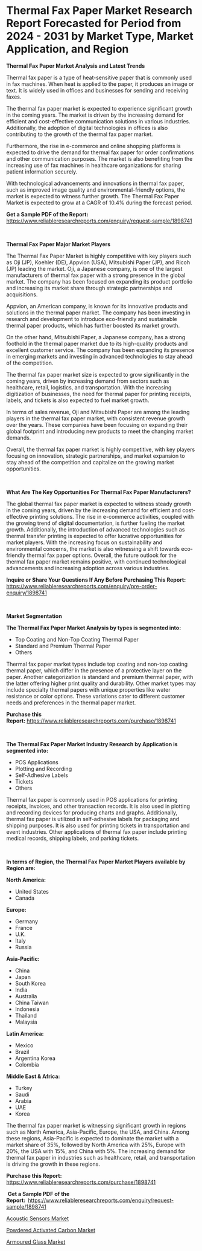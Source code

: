 <p><h1>Thermal Fax Paper Market Research Report Forecasted for Period from 2024 -  2031 by Market Type, Market Application, and Region</h1></p><p><strong>Thermal Fax Paper Market Analysis and Latest Trends</strong></p>
<p><p>Thermal fax paper is a type of heat-sensitive paper that is commonly used in fax machines. When heat is applied to the paper, it produces an image or text. It is widely used in offices and businesses for sending and receiving faxes.</p><p>The thermal fax paper market is expected to experience significant growth in the coming years. The market is driven by the increasing demand for efficient and cost-effective communication solutions in various industries. Additionally, the adoption of digital technologies in offices is also contributing to the growth of the thermal fax paper market.</p><p>Furthermore, the rise in e-commerce and online shopping platforms is expected to drive the demand for thermal fax paper for order confirmations and other communication purposes. The market is also benefiting from the increasing use of fax machines in healthcare organizations for sharing patient information securely.</p><p>With technological advancements and innovations in thermal fax paper, such as improved image quality and environmental-friendly options, the market is expected to witness further growth. The Thermal Fax Paper Market is expected to grow at a CAGR of 10.4% during the forecast period.</p></p>
<p><strong>Get a Sample PDF of the Report:&nbsp;</strong> <a href="https://www.reliableresearchreports.com/enquiry/request-sample/1898741">https://www.reliableresearchreports.com/enquiry/request-sample/1898741</a></p>
<p>&nbsp;</p>
<p><strong>Thermal Fax Paper Major Market Players</strong></p>
<p><p>The Thermal Fax Paper Market is highly competitive with key players such as Oji (JP), Koehler (DE), Appvion (USA), Mitsubishi Paper (JP), and Ricoh (JP) leading the market. Oji, a Japanese company, is one of the largest manufacturers of thermal fax paper with a strong presence in the global market. The company has been focused on expanding its product portfolio and increasing its market share through strategic partnerships and acquisitions.</p><p>Appvion, an American company, is known for its innovative products and solutions in the thermal paper market. The company has been investing in research and development to introduce eco-friendly and sustainable thermal paper products, which has further boosted its market growth.</p><p>On the other hand, Mitsubishi Paper, a Japanese company, has a strong foothold in the thermal paper market due to its high-quality products and excellent customer service. The company has been expanding its presence in emerging markets and investing in advanced technologies to stay ahead of the competition.</p><p>The thermal fax paper market size is expected to grow significantly in the coming years, driven by increasing demand from sectors such as healthcare, retail, logistics, and transportation. With the increasing digitization of businesses, the need for thermal paper for printing receipts, labels, and tickets is also expected to fuel market growth.</p><p>In terms of sales revenue, Oji and Mitsubishi Paper are among the leading players in the thermal fax paper market, with consistent revenue growth over the years. These companies have been focusing on expanding their global footprint and introducing new products to meet the changing market demands.</p><p>Overall, the thermal fax paper market is highly competitive, with key players focusing on innovation, strategic partnerships, and market expansion to stay ahead of the competition and capitalize on the growing market opportunities.</p></p>
<p>&nbsp;</p>
<p><strong>What Are The Key Opportunities For Thermal Fax Paper Manufacturers?</strong></p>
<p><p>The global thermal fax paper market is expected to witness steady growth in the coming years, driven by the increasing demand for efficient and cost-effective printing solutions. The rise in e-commerce activities, coupled with the growing trend of digital documentation, is further fueling the market growth. Additionally, the introduction of advanced technologies such as thermal transfer printing is expected to offer lucrative opportunities for market players. With the increasing focus on sustainability and environmental concerns, the market is also witnessing a shift towards eco-friendly thermal fax paper options. Overall, the future outlook for the thermal fax paper market remains positive, with continued technological advancements and increasing adoption across various industries.</p></p>
<p><strong>Inquire or Share Your Questions If Any Before Purchasing This Report:</strong> <a href="https://www.reliableresearchreports.com/enquiry/pre-order-enquiry/1898741">https://www.reliableresearchreports.com/enquiry/pre-order-enquiry/1898741</a></p>
<p>&nbsp;</p>
<p><strong>Market Segmentation</strong></p>
<p><strong>The Thermal Fax Paper Market Analysis by types is segmented into:</strong></p>
<p><ul><li>Top Coating and Non-Top Coating Thermal Paper</li><li>Standard and Premium Thermal Paper</li><li>Others</li></ul></p>
<p><p>Thermal fax paper market types include top coating and non-top coating thermal paper, which differ in the presence of a protective layer on the paper. Another categorization is standard and premium thermal paper, with the latter offering higher print quality and durability. Other market types may include specialty thermal papers with unique properties like water resistance or color options. These variations cater to different customer needs and preferences in the thermal paper market.</p></p>
<p><strong>Purchase this Report:&nbsp;</strong><a href="https://www.reliableresearchreports.com/purchase/1898741">https://www.reliableresearchreports.com/purchase/1898741</a></p>
<p>&nbsp;</p>
<p><strong>The Thermal Fax Paper Market Industry Research by Application is segmented into:</strong></p>
<p><ul><li>POS Applications</li><li>Plotting and Recording</li><li>Self-Adhesive Labels</li><li>Tickets</li><li>Others</li></ul></p>
<p><p>Thermal fax paper is commonly used in POS applications for printing receipts, invoices, and other transaction records. It is also used in plotting and recording devices for producing charts and graphs. Additionally, thermal fax paper is utilized in self-adhesive labels for packaging and shipping purposes. It is also used for printing tickets in transportation and event industries. Other applications of thermal fax paper include printing medical records, shipping labels, and parking tickets.</p></p>
<p>&nbsp;</p>
<p><strong>In terms of Region, the Thermal Fax Paper Market Players available by Region are:</strong></p>
<p>
    <p> <strong> North America: </strong>
        <ul>
            <li>United States</li>
            <li>Canada</li>
        </ul>
        </p> 
    <p> <strong> Europe: </strong>
        <ul>
            <li>Germany</li>
            <li>France</li>
            <li>U.K.</li>
            <li>Italy</li>
            <li>Russia</li>
        </ul>
        </p> 
    <p> <strong> Asia-Pacific: </strong>
        <ul>
            <li>China</li>
            <li>Japan</li>
            <li>South Korea</li>
            <li>India</li>
            <li>Australia</li>
            <li>China Taiwan</li>
            <li>Indonesia</li>
            <li>Thailand</li>
            <li>Malaysia</li>
        </ul>
        </p> 
    <p> <strong> Latin America: </strong>
        <ul>
            <li>Mexico</li>
            <li>Brazil</li>
            <li>Argentina Korea</li>
            <li>Colombia</li>
        </ul>
        </p> 
    <p> <strong> Middle East & Africa: </strong>
        <ul>
            <li>Turkey</li>
            <li>Saudi</li>
            <li>Arabia</li>
            <li>UAE</li>
            <li>Korea</li>
        </ul>
    </p>
    </p>
<p><p>The thermal fax paper market is witnessing significant growth in regions such as North America, Asia-Pacific, Europe, the USA, and China. Among these regions, Asia-Pacific is expected to dominate the market with a market share of 35%, followed by North America with 25%, Europe with 20%, the USA with 15%, and China with 5%. The increasing demand for thermal fax paper in industries such as healthcare, retail, and transportation is driving the growth in these regions.</p></p>
<p><strong>Purchase this Report: </strong><a href="https://www.reliableresearchreports.com/purchase/1898741">https://www.reliableresearchreports.com/purchase/1898741</a></p>
<p>&nbsp;<strong>Get a Sample PDF of the Report:&nbsp;&nbsp;</strong><a href="https://www.reliableresearchreports.com/enquiry/request-sample/1898741">https://www.reliableresearchreports.com/enquiry/request-sample/1898741</a></p>
<p><strong></strong></p>
<p><p><a href="https://github.com/timeliteaut/Market-Research-Report-List-1/blob/main/acoustic-sensors-market.md">Acoustic Sensors Market</a></p><p><a href="https://github.com/bobicer/Market-Research-Report-List-2/blob/main/powdered-activated-carbon-market.md">Powdered Activated Carbon Market</a></p><p><a href="https://github.com/seekum/Market-Research-Report-List-1/blob/main/armoured-glass-market.md">Armoured Glass Market</a></p></p>